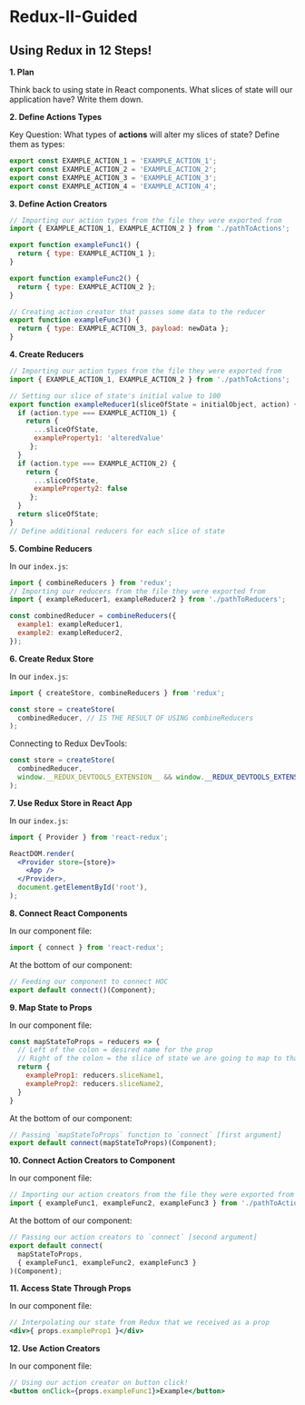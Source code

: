 # Redux-II-Guided

## Using Redux in 12 Steps!
**1. Plan**

Think back to using state in React components. What slices of state will our application have? Write them down.

**2. Define Actions Types**

Key Question: What types of **actions** will alter my slices of state? Define them as types:
```js
export const EXAMPLE_ACTION_1 = 'EXAMPLE_ACTION_1';
export const EXAMPLE_ACTION_2 = 'EXAMPLE_ACTION_2';
export const EXAMPLE_ACTION_3 = 'EXAMPLE_ACTION_3';
export const EXAMPLE_ACTION_4 = 'EXAMPLE_ACTION_4';
```

**3. Define Action Creators**
```js
// Importing our action types from the file they were exported from
import { EXAMPLE_ACTION_1, EXAMPLE_ACTION_2 } from './pathToActions';
```
```js
export function exampleFunc1() {
  return { type: EXAMPLE_ACTION_1 };
}

export function exampleFunc2() {
  return { type: EXAMPLE_ACTION_2 };
}

// Creating action creator that passes some data to the reducer
export function exampleFunc3() {
  return { type: EXAMPLE_ACTION_3, payload: newData };
}
```

**4. Create Reducers**
```js
// Importing our action types from the file they were exported from
import { EXAMPLE_ACTION_1, EXAMPLE_ACTION_2 } from './pathToActions';
```
```js
// Setting our slice of state's initial value to 100
export function exampleReducer1(sliceOfState = initialObject, action) {
  if (action.type === EXAMPLE_ACTION_1) {
    return { 
      ...sliceOfState,
      exampleProperty1: 'alteredValue'
     };
  }
  if (action.type === EXAMPLE_ACTION_2) {
    return { 
      ...sliceOfState,
      exampleProperty2: false
     };
  }
  return sliceOfState;
}
// Define additional reducers for each slice of state
```

**5. Combine Reducers**

In our `index.js`:
```js
import { combineReducers } from 'redux';
// Importing our reducers from the file they were exported from
import { exampleReducer1, exampleReducer2 } from './pathToReducers';
```
```js
const combinedReducer = combineReducers({
  example1: exampleReducer1,
  example2: exampleReducer2,
});
```

**6. Create Redux Store**

In our `index.js`:
```js
import { createStore, combineReducers } from 'redux';
```
```js
const store = createStore(
  combinedReducer, // IS THE RESULT OF USING combineReducers
);
```

Connecting to Redux DevTools:
```js
const store = createStore(
  combinedReducer,
  window.__REDUX_DEVTOOLS_EXTENSION__ && window.__REDUX_DEVTOOLS_EXTENSION__()
);
```

**7. Use Redux Store in React App**

In our `index.js`:
```js
import { Provider } from 'react-redux';
```
```jsx
ReactDOM.render(
  <Provider store={store}>
    <App />
  </Provider>,
  document.getElementById('root'),
);
```
              
**8. Connect React Components**

In our component file:
```js
import { connect } from 'react-redux';
```
At the bottom of our component:
```js
// Feeding our component to connect HOC
export default connect()(Component);
```

**9. Map State to Props**

In our component file:
```js
const mapStateToProps = reducers => {
  // Left of the colon = desired name for the prop
  // Right of the colon = the slice of state we are going to map to that prop
  return {
    exampleProp1: reducers.sliceName1,
    exampleProp2: reducers.sliceName2,
  }
}
```
At the bottom of our component:
```js
// Passing `mapStateToProps` function to `connect` [first argument]
export default connect(mapStateToProps)(Component);
```

**10. Connect Action Creators to Component**

In our component file:
```js
// Importing our action creators from the file they were exported from
import { exampleFunc1, exampleFunc2, exampleFunc3 } from './pathToActions';
```
At the bottom of our component:
```js
// Passing our action creators to `connect` [second argument]
export default connect(
  mapStateToProps, 
  { exampleFunc1, exampleFunc2, exampleFunc3 }
)(Component);
```

**11. Access State Through Props**

In our component file:
```jsx
// Interpolating our state from Redux that we received as a prop
<div>{ props.exampleProp1 }</div>
```

**12. Use Action Creators**

In our component file:
```jsx
// Using our action creator on button click!
<button onClick={props.exampleFunc1}>Example</button>
```
